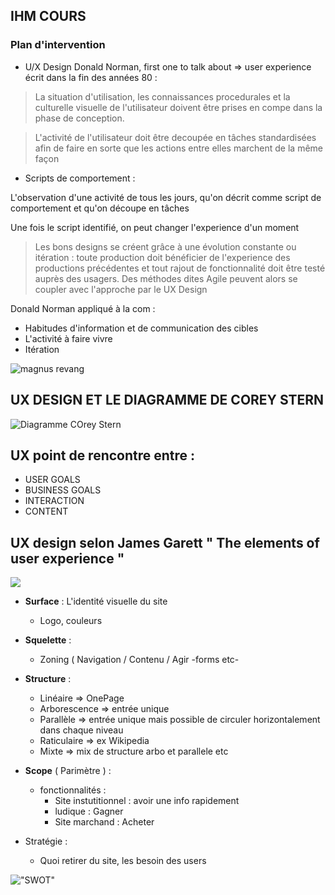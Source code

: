## IHM COURS

### Plan d'intervention

* U/X Design
Donald Norman, first one to talk about => user experience
écrit dans la fin des années 80 :
> La situation d'utilisation, les connaissances procedurales et la culturelle visuelle de l'utilisateur doivent être prises en compe dans la phase de conception.

> L'activité de l'utilisateur doit être decoupée en tâches standardisées afin de faire en sorte que les actions entre elles marchent de la même façon

* Scripts de comportement :

L'observation d'une activité de tous les jours, qu'on décrit comme script de comportement et qu'on découpe en tâches 

Une fois le script identifié, on peut changer l'experience d'un moment

> Les bons designs se créent grâce à une évolution constante ou itération : toute production doit bénéficier de l'experience des productions précédentes et tout rajout de fonctionnalité doit être testé auprès des usagers. Des méthodes dites Agile peuvent alors se coupler avec l'approche par le UX Design


Donald Norman appliqué à la com : 

* Habitudes d'information et de communication des cibles
* L'activité à faire vivre
* Itération

![magnus revang](http://update.hanser-fachbuch.de/wp-content/uploads/2015/06/ux_wheel-Kopie.jpg "magnus revang")





## UX DESIGN ET LE DIAGRAMME DE COREY STERN
![](http://www.cubiux.com/images/cubi_ux_user_experience_model.jpg "Diagramme COrey Stern")
## UX point de rencontre entre :
  * USER GOALS 
  * BUSINESS GOALS
  * INTERACTION
  * CONTENT
  
  

## UX design selon James Garett " The elements of user experience "

![](http://www.qualitystreet.fr/wp-content/uploads/dc-2008/UX%20Garrett.JPG)

* **Surface** : L'identité visuelle du site
  - Logo, couleurs
* **Squelette** : 
  - Zoning ( Navigation / Contenu / Agir -forms etc-
* **Structure** :
  - Linéaire => OnePage 
  - Arborescence =>  entrée unique 
  - Parallèle => entrée unique mais possible de circuler horizontalement dans chaque niveau
  - Raticulaire => ex Wikipedia
  - Mixte => mix de structure arbo et parallele etc
* **Scope** ( Parimètre ) :
  - fonctionnalités :
     - Site instutitionnel : avoir une info rapidement
     - ludique : Gagner
     - Site marchand : Acheter

* Stratégie :
  - Quoi retirer du site, les besoin des users
     




!["SWOT"](https://d2myx53yhj7u4b.cloudfront.net/sites/default/files/ColorfulLeaves_SWOT_Analysis_PPT.jpg)
